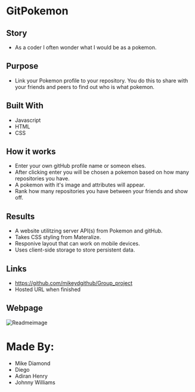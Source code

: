 # GitPokemon

## Story
* As a coder I often wonder what I would be as a pokemon.

## Purpose
* Link your Pokemon profile to your repository. You do this to share with your friends and peers to find out who is what pokemon. 

## Built With
* Javascript
* HTML
* CSS

## How it works
* Enter your own gitHub profile name or someon elses.
* After clicking enter you will be chosen a pokemon based on how many repositories you have.
* A pokemon with it's image and attributes will appear.
* Rank how many repositories you have between your friends and show off.

## Results
* A website utilitzing server API(s) from Pokemon and gitHub. 
* Takes CSS styling from Materalize.
* Responive layout that can work on mobile devices.
* Uses client-side storage to store persistent data.

## Links
* https://github.com/mikeydgithub/Group_project
* Hosted URL when finished

## Webpage
![Readmeimage](https://user-images.githubusercontent.com/94988620/153309602-50314ed3-4799-45b9-8863-60ef5ae45c6e.JPG)

# Made By: 
* Mike Diamond
* Diego 
* Adiran Henry
* Johnny Williams
